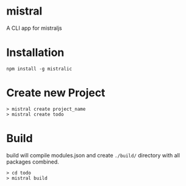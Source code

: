 # mistral
A CLI app for mistraljs

# Installation
```
npm install -g mistralic
```
# Create new Project
```
> mistral create project_name
> mistral create todo
```
# Build
build will compile modules.json and create `./build/` directory with all packages combined.
```
> cd todo
> mistral build
```
